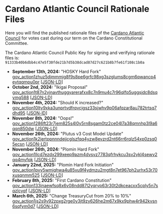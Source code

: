 # Cardano Atlantic Council Rationale Files

Here you will find the published rationale files of
the [Cardano Atlantic Council](https://github.com/Cardano-Atlantic-Council) for
votes cast during our term on the Cardano Constitutional Committee.

The Cardano Atlantic Council Public Key for signing and verifying rationale
files is: `91333b40b6dbb4c47e5f30fde21b7d5b38dcad87d27c621b8b7fe61f108c1b0a`

* **September 13th, 2024:** "HOSKY Hard Fork"
  [gov_action1zhuz5djmmmjg8f9s8pe6grfc98xg3szglums8cgm6qwancp4eytqqmpu0pr](gov_action1zhuz5djmmmjg8f9s8pe6grfc98xg3szglums8cgm6qwancp4eytqqmpu0pr.md) [[JSON-LD](gov_action1zhuz5djmmmjg8f9s8pe6grfc98xg3szglums8cgm6qwancp4eytqqmpu0pr.json)]
* **October 2nd, 2024:** "Ikigai Proposal"
  [gov_action1t87n2vjnavthuggyarerafxx8c7n9mu4c7r96qlfp5uggsjdc8dsqymg588](gov_action1t87n2vjnavthuggyarerafxx8c7n9mu4c7r96qlfp5uggsjdc8dsqymg588.md) [[JSON-LD](gov_action1t87n2vjnavthuggyarerafxx8c7n9mu4c7r96qlfp5uggsjdc8dsqymg588.json)]
* **November 4th, 2024:** "Should K increased?"
  [gov_action10lty9xka3unprtvdfrqvcjgsz33sjwhv9p06afqzar8au782trtsq7dhd95](gov_action10lty9xka3unprtvdfrqvcjgsz33sjwhv9p06afqzar8au782trtsq7dhd95.md) [[JSON-lD](gov_action10lty9xka3unprtvdfrqvcjgsz33sjwhv9p06afqzar8au782trtsq7dhd95.json)]
* **November 8th, 2024:** "Oops!"
  [gov_action1286ft23r7jem825s4l0y5rn8sgam0tz2ce04l7a38qmnhp3l9a6qqn850dw](gov_action1286ft23r7jem825s4l0y5rn8sgam0tz2ce04l7a38qmnhp3l9a6qqn850dw.md) [[JSON-LD](gov_action1286ft23r7jem825s4l0y5rn8sgam0tz2ce04l7a38qmnhp3l9a6qqn850dw.json)]
* **November 26th, 2024:** "Plutus v3 Cost Model Update"
  [gov_action1k2jertppnnndejjcglszfqq4yzw8evzrd2nt66rr6rqlz54xp0zsq05ecsn](gov_action1k2jertppnnndejjcglszfqq4yzw8evzrd2nt66rr6rqlz54xp0zsq05ecsn.md) [[JSON-LD](gov_action1k2jertppnnndejjcglszfqq4yzw8evzrd2nt66rr6rqlz54xp0zsq05ecsn.json)]
* **November 26th, 2024:** "Plomin Hard Fork"
  [gov_action1llcd7ezdx299xeep9azm4dvsvz7783qfrhykcu3sv2ykl4sewv2qq4myfpk](gov_action1llcd7ezdx299xeep9azm4dvsvz7783qfrhykcu3sv2ykl4sewv2qq4myfpk.md) [[JSON-LD](gov_action1llcd7ezdx299xeep9azm4dvsvz7783qfrhykcu3sv2ykl4sewv2qq4myfpk.json)]
* **January 22nd, 2025:** "Plomin Hard Fork Initiation"
  [gov_action1pvv5wmjqhwa4u85vu9f4ydmzu2mgt8n7et967ph2urhx53r70xusqnmm525](gov_action1pvv5wmjqhwa4u85vu9f4ydmzu2mgt8n7et967ph2urhx53r70xusqnmm525.md) [[JSON-LD](gov_action1pvv5wmjqhwa4u85vu9f4ydmzu2mgt8n7et967ph2urhx53r70xusqnmm525.json)]
* **February 8th, 2025:** "First Cardano Constitution"
  [gov_action133jnaewfsq8x6v08ndd87l2yqryp63r30t2dkceacxx5cply5n7sqzlcyqf](gov_action133jnaewfsq8x6v08ndd87l2yqryp63r30t2dkceacxx5cply5n7sqzlcyqf.md) [[JSON-LD](gov_action133jnaewfsq8x6v08ndd87l2yqryp63r30t2dkceacxx5cply5n7sqzlcyqf.json)]
* **March 6th, 2025:** "Change TreasuryCut from 20% to 10%"
  [gov_action1js2s9v92zpxg2rge0y3jt9zy626he2m67x9kx9phw4r942kvsn6sqfym0d7](gov_action1js2s9v92zpxg2rge0y3jt9zy626he2m67x9kx9phw4r942kvsn6sqfym0d7.md) [[JSON-LD](gov_action1js2s9v92zpxg2rge0y3jt9zy626he2m67x9kx9phw4r942kvsn6sqfym0d7.json)]